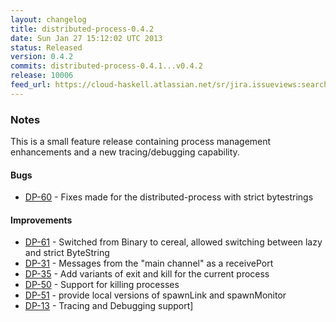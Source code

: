 ```yaml
---
layout: changelog
title: distributed-process-0.4.2
date: Sun Jan 27 15:12:02 UTC 2013
status: Released
version: 0.4.2
commits: distributed-process-0.4.1...v0.4.2
release: 10006
feed_url: https://cloud-haskell.atlassian.net/sr/jira.issueviews:searchrequest-rss/temp/SearchRequest.xml?jqlQuery=project+%3D+DP+AND+status+%3D+Closed+AND+fixVersion+%3D+0.4.2&tempMax=1000
---
```


### Notes

This is a small feature release containing process management enhancements and
a new tracing/debugging capability.

#### Bugs
* [DP-60](https://cloud-haskell.atlassian.net/browse/DP-60) - Fixes made for the distributed-process with strict bytestrings

#### Improvements
* [DP-61](https://cloud-haskell.atlassian.net/browse/DP-61) - Switched from Binary to cereal, allowed switching between lazy and strict ByteString
* [DP-31](https://cloud-haskell.atlassian.net/browse/DP-31) - Messages from the &quot;main channel&quot; as a receivePort
* [DP-35](https://cloud-haskell.atlassian.net/browse/DP-35) - Add variants of exit and kill for the current process
* [DP-50](https://cloud-haskell.atlassian.net/browse/DP-50) - Support for killing processes
* [DP-51](https://cloud-haskell.atlassian.net/browse/DP-51) - provide local versions of spawnLink and spawnMonitor
* [DP-13](https://cloud-haskell.atlassian.net/browse/DP-13) - Tracing and Debugging support]

